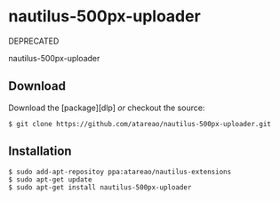 # nautilus-500px-uploader

DEPRECATED

nautilus-500px-uploader

## Download

Download the [package][dlp] *or* checkout the source:

    $ git clone https://github.com/atareao/nautilus-500px-uploader.git

## Installation

    $ sudo add-apt-repositoy ppa:atareao/nautilus-extensions
    $ sudo apt-get update
    $ sudo apt-get install nautilus-500px-uploader
